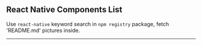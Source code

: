 ## React Native Components List

Use `react-native` keyword search in `npm registry` package, fetch 'README.md' pictures inside.

------
